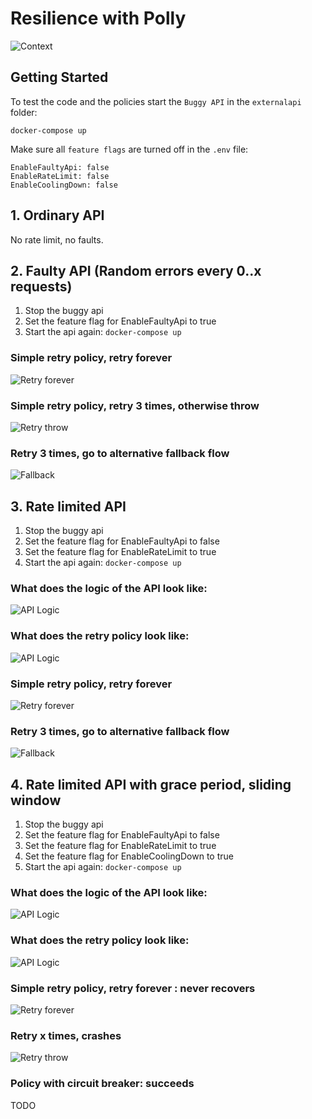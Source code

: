 # Resilience with Polly

![Context](http://www.plantuml.com/plantuml/proxy?src=https://raw.githubusercontent.com/jacobduijzer/ResilienceWithPollyDemo/main/design/context.pu?token=GHSAT0AAAAAABNV6QMYF2TBW777YWLEET2YYQAZVOA)

## Getting Started

To test the code and the policies start the `Buggy API` in the `externalapi` folder:

``` docker
docker-compose up
```

Make sure all `feature flags` are turned off in the `.env` file:

```
EnableFaultyApi: false
EnableRateLimit: false
EnableCoolingDown: false
```

## 1. Ordinary API
No rate limit, no faults.

## 2. Faulty API (Random errors every 0..x requests)

1. Stop the buggy api
2. Set the feature flag for EnableFaultyApi to true
3. Start the api again: `docker-compose up`

### Simple retry policy, retry forever

![Retry forever](http://www.plantuml.com/plantuml/proxy?src=https://raw.githubusercontent.com/jacobduijzer/ResilienceWithPollyDemo/main/design/retryforever.pu?token=GHSAT0AAAAAABNV6QMZZWJ35WVQXWC7CHL6YQAZUEA)

### Simple retry policy, retry 3 times, otherwise throw

![Retry throw](http://www.plantuml.com/plantuml/proxy?src=https://raw.githubusercontent.com/jacobduijzer/ResilienceWithPollyDemo/main/design/retrythrow.pu?token=GHSAT0AAAAAABNV6QMYVDN6ZX6PDGYEWELSYQAZV4Q)

### Retry 3 times, go to alternative fallback flow

![Fallback](http://www.plantuml.com/plantuml/proxy?src=https://raw.githubusercontent.com/jacobduijzer/ResilienceWithPollyDemo/main/design/retryfallback.pu?token=GHSAT0AAAAAABNV6QMZVWIJ5CRE3JGGRHTWYP2ROVQ)

## 3. Rate limited API

1. Stop the buggy api
2. Set the feature flag for EnableFaultyApi to false
3. Set the feature flag for EnableRateLimit to true
4. Start the api again: `docker-compose up`

### What does the logic of the API look like:

![API Logic](http://www.plantuml.com/plantuml/proxy?src=https://raw.githubusercontent.com/jacobduijzer/ResilienceWithPollyDemo/main/design/ratelimit.pu?token=GHSAT0AAAAAABNV6QMYO43FJTR6B5O6GW5CYQAZXGQ)

### What does the retry policy look like:
![API Logic](http://www.plantuml.com/plantuml/proxy?src=https://raw.githubusercontent.com/jacobduijzer/ResilienceWithPollyDemo/main/design/circuitbreaker.pu?token=GHSAT0AAAAAABNV6QMZIPZOG56BZGP2NEG4YQAZXSA)

### Simple retry policy, retry forever

![Retry forever](http://www.plantuml.com/plantuml/proxy?src=https://raw.githubusercontent.com/jacobduijzer/ResilienceWithPollyDemo/main/design/retryforever.pu?token=GHSAT0AAAAAABNV6QMZZWJ35WVQXWC7CHL6YQAZUEA)

### Retry 3 times, go to alternative fallback flow

![Fallback](http://www.plantuml.com/plantuml/proxy?src=https://raw.githubusercontent.com/jacobduijzer/ResilienceWithPollyDemo/main/design/retryfallback.pu?token=GHSAT0AAAAAABNV6QMZR6T7JNTW5JDD5WLUYQAZWSA)

## 4. Rate limited API with grace period, sliding window

1. Stop the buggy api
2. Set the feature flag for EnableFaultyApi to false
3. Set the feature flag for EnableRateLimit to true
4. Set the feature flag for EnableCoolingDown to true
5. Start the api again: `docker-compose up`

### What does the logic of the API look like:

![API Logic](http://www.plantuml.com/plantuml/proxy?src=https://raw.githubusercontent.com/jacobduijzer/ResilienceWithPollyDemo/main/design/ratelimit.pu)

### What does the retry policy look like:
![API Logic](http://www.plantuml.com/plantuml/proxy?src=https://raw.githubusercontent.com/jacobduijzer/ResilienceWithPollyDemo/main/design/circuitbreaker.pu)


### Simple retry policy, retry forever : never recovers

![Retry forever](http://www.plantuml.com/plantuml/proxy?src=https://raw.githubusercontent.com/jacobduijzer/ResilienceWithPollyDemo/main/design/retryforever.pu)

### Retry x times, crashes

![Retry throw](http://www.plantuml.com/plantuml/proxy?src=https://raw.githubusercontent.com/jacobduijzer/ResilienceWithPollyDemo/main/design/retrythrow.pu)

### Policy with circuit breaker: succeeds

TODO


